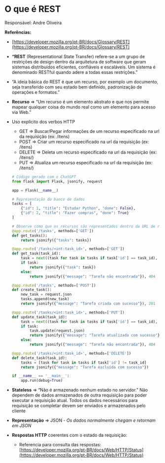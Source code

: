 # O que é REST

Responsável: Andre Oliveira

**Referências:**

- [https://developer.mozilla.org/pt-BR/docs/Glossary/REST](https://developer.mozilla.org/pt-BR/docs/Glossary/REST)

- **“REST** (Representational State Transfer) refere-se a um grupo de restrições de design dentro da arquitetura de software que geram sistemas distribuídos eficientes, confiáveis e escaláveis. Um sistema é denominado RESTful quando adere a todas essas restrições.”

- “A ideia básica do REST é que um recurso, por exemplo um documento, seja transferido com seu estado bem definido, padronização de operações e formatos.”

- **Recurso** ⇒ “Um recurso é um elemento abstrato e que nos permite mapear qualquer coisa do mundo real como um elemento para acesso via Web.”

- Uso explicito dos verbos HTTP
    - GET ⇒ Buscar/Pegar informações de um recurso especificado na url da requisição (ex: /itens)
    - POST ⇒ Criar um recurso especificado na url da requisição (ex: /itens)
    - DELETE ⇒ Deleta um recurso especificado na url da requisição (ex: /itens/<id>)
    - PUT ⇒ Atualiza um recurso especificado na url da requisição (ex: /itens/<id>)
    
    ```python
    # Código gerado com o ChatGPT
    from flask import Flask, jsonify, request
    
    app = Flask(__name__)
    
    # Representação do banco de dados 
    tasks = [
        {"id": 1, "title": "Estudar Python", "done": False},
        {"id": 2, "title": "Fazer compras", "done": True}
    ]
    
    # Observe como que os recursos são representados dentro da URL de requisição, ou seja, apenas lendo o caminho do recurso + seu verbo HTTP é possível ter uma ideia do que essa rota deve retornar e fazer
    @app.route('/tasks', methods=['GET'])
    def get_tasks():
        return jsonify({"tasks": tasks})
    
    @app.route('/tasks/<int:task_id>', methods=['GET'])
    def get_task(task_id):
        task = next((task for task in tasks if task['id'] == task_id), None)
        if task:
            return jsonify({"task": task})
        else:
            return jsonify({"message": "Tarefa não encontrada"}), 404
    
    @app.route('/tasks', methods=['POST'])
    def create_task():
        new_task = request.json
        tasks.append(new_task)
        return jsonify({"message": "Tarefa criada com sucesso"}), 201
    
    @app.route('/tasks/<int:task_id>', methods=['PUT'])
    def update_task(task_id):
        task = next((task for task in tasks if task['id'] == task_id), None)
        if task:
            task.update(request.json)
            return jsonify({"message": "Tarefa atualizada com sucesso"})
        else:
            return jsonify({"message": "Tarefa não encontrada"}), 404
    
    @app.route('/tasks/<int:task_id>', methods=['DELETE'])
    def delete_task(task_id):
        tasks = [task for task in tasks if task['id'] != task_id]
        return jsonify({"message": "Tarefa excluída com sucesso"})
    
    if __name__ == '__main__':
        app.run(debug=True)
    
    ```
    

- **Stateless** ⇒ “Não é armazenado nenhum estado no servidor.” Não dependem de dados armazenados de outra requisição para poder executar a requisição atual. Todos os dados necessários para requisição se completar devem ser enviados e armazenados pelo cliente

- **Representação** ⇒ JSON - *Os dados normalmente chegam e retornam em JSON*

- **Respostas HTTP** coerentes com o estado da requisição:
    - Referencia para consulta das respostas: 
    [https://developer.mozilla.org/pt-BR/docs/Web/HTTP/Status](https://developer.mozilla.org/pt-BR/docs/Web/HTTP/Status)
